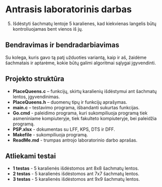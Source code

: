# Antrasis laboratorinis darbas

5. Išdėstyti šachmatų lentoje 5 karalienes, kad kiekvienas langelis būtų kontroliuojamas bent vienos iš jų.

## Bendravimas ir bendradarbiavimas

Su kolega, kuris gavo tą patį užduoties variantą, kaip ir aš, žaidėme šachmatais ir aptarėme, kokie būtų galimi algoritmai sąlygai įgyvendinti.

## Projekto struktūra

- **PlaceQueens.c** – funkcijų, skirtų karalienių išdėstymui ant šachmatų lentos, įgyvendinimas.
- **PlaceQueens.h** – duomenų tipų ir funkcijų aprašymas.
- **main.c** – testavimo programa, išbandanti sukurtas funkcijas.
- **Go.cmd** - paleidimo programa, kuri sukompiliuoja programą tiek asmeniniame kompiuteryje, tiek fakulteto kompiuteryje, bei paleidžia programą.
- **PSP.xlsx** - dokumentas su LFF, KPS, DTS ir DFF.
- **Makefile** - sukompiliuoja programą.
- **ReadMe.md** - trumpas antrojo laboratorinio darbo aprašas.

## Atliekami testai

- **1 testas** - 5 karalienės išdėstomos ant 8x8 šachmatų lentos.
- **2 testas** - 5 karalienės išdėstomos ant 7x7 šachmatų lentos.
- **3 testas** - 5 karalienės išdėstomos ant 9x9 šachmatų lentos.